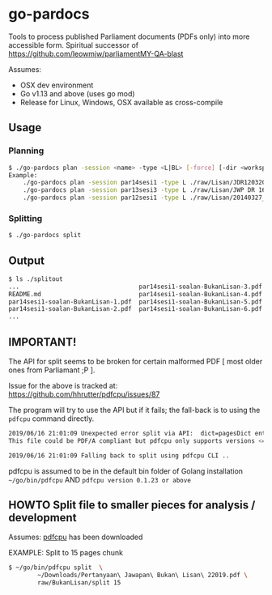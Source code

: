 # go-pardocs
Tools to process published Parliament documents (PDFs only) into more accessible form. Spiritual successor of https://github.com/leowmjw/parliamentMY-QA-blast


Assumes: 
- OSX dev environment
- Go v1.13 and above (uses go mod)
- Release for Linux, Windows, OSX available as cross-compile

## Usage

### Planning
```bash
$ ./go-pardocs plan -session <name> -type <L|BL> [-force] [-dir <workspace>] <sourcePDFPath>
Example:
	./go-pardocs plan -session par14sesi1 -type L ./raw/Lisan/JDR12032019.pdf
	./go-pardocs plan -session par13sesi3 -type L ./raw/Lisan/JWP DR 161018.pdf
	./go-pardocs plan -session par12sesi1 -type L ./raw/Lisan/20140327__DR_JawabLisan_clean.pdf

```

### Splitting
```bash
$ ./go-pardocs split 

```
## Output
```bash
$ ls ./splitout
...                                 par14sesi1-soalan-BukanLisan-3.pdf
README.md                           par14sesi1-soalan-BukanLisan-4.pdf
par14sesi1-soalan-BukanLisan-1.pdf  par14sesi1-soalan-BukanLisan-5.pdf
par14sesi1-soalan-BukanLisan-2.pdf  par14sesi1-soalan-BukanLisan-6.pdf
...
```

## IMPORTANT!

The API for split seems to be broken for certain malformed PDF [ most older ones from Parliamant ;P ]. 

Issue for the above is tracked at: https://github.com/hhrutter/pdfcpu/issues/87

The program will try to use the API but if it fails; the fall-back is to using the ```pdfcpu``` command directly.  
```bash
2019/06/16 21:01:09 Unexpected error split via API:  dict=pagesDict entry=Tabs: unsupported in version 1.4
This file could be PDF/A compliant but pdfcpu only supports versions <= PDF V1.7

2019/06/16 21:01:09 Falling back to split using pdfcpu CLI ..

```

pdfcpu is assumed to be in the default bin folder of Golang installation ```~/go/bin/pdfcpu``` AND  ```pdfcpu version 0.1.23 or above```

## HOWTO Split file to smaller pieces for analysis / development

Assumes: [pdfcpu](https://github.com/hhrutter/pdfcpu) has been downloaded 

EXAMPLE: Split to 15 pages chunk
```bash
$ ~/go/bin/pdfcpu split  \ 
        ~/Downloads/Pertanyaan\ Jawapan\ Bukan\ Lisan\ 22019.pdf \
        raw/BukanLisan/split 15
```
